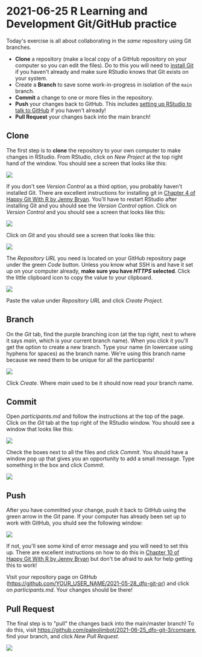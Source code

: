 
# 2021-06-25 R Learning and Development Git/GitHub practice

Today's exercise is all about collaborating in the *same* repository using Git branches.

- **Clone** a repository (make a local copy of a GitHub repository on your computer so you can edit the files). Do to this you will need to [install Git](https://happygitwithr.com/install-git.html#install-git-windows) if you haven't already and make sure RStudio knows that Git exists on your system.
- Create a **Branch** to save some work-in-progress in isolation of the `main` branch.
- **Commit** a change to one or more files in the repository.
- **Push** your changes back to GitHub. This includes [setting up RStudio to talk to GitHub](https://happygitwithr.com/credential-caching.html#how-to-get-a-pat) if you haven't already!
- **Pull Request** your changes back into the main branch!

## Clone

The first step is to **clone** the repository to your own computer to make changes in RStudio. From RStudio, click on *New Project* at the top right hand of the window. You should see a screen that looks like this:

![](screenshot/clone-rstudio.png)

If you don't see *Version Control* as a third option, you probably haven't installed Git. There are excellent instructions for installing git in [Chapter 4 of Happy Git With R by Jenny Bryan](https://happygitwithr.com/install-git.html#install-git-windows). You'll have to restart RStudio after installing Git and you should see the *Version Control* option. Click on *Version Control* and you should see a screen that looks like this:

![](screenshot/clone-rstudio-2.png)

Click on *Git* and you should see a screen that looks like this:

![](screenshot/clone-rstudio-3.png)

The *Repository URL* you need is located on your GitHub repository page under the green *Code* button. Unless you know what SSH is and have it set up on your computer already, **make sure you have *HTTPS* selected**. Click the little clipboard icon to copy the value to your clipboard.

![](screenshot/clone.png)

Paste the value under *Repository URL* and click *Create Project*.

## Branch

On the *Git* tab, find the purple branching icon (at the top right, next to where it says *main*, which is your current branch name). When you click it you'll get the option to create a new branch. Type your name (in lowercase using hyphens for spaces) as the branch name. We're using this branch name because we need them to be unique for all the participants!

![](screenshot/branch.png)

Click *Create*. Where *main* used to be it should now read your branch name.

## Commit

Open *participants.md* and follow the instructions at the top of the page. Click on the *Git* tab at the top right of the RStudio window. You should see a window that looks like this:

![](screenshot/commit.png)

Check the boxes next to all the files and click *Commit*. You should have a window pop up that gives you an opportunity to add a small message. Type something in the box and click *Commit*.

![](screenshot/commit-2.png)

## Push

After you have committed your change, push it back to GitHub using the green arrow in the *Git* pane. If your computer has already been set up to work with GitHub, you shuld see the following window:

![](screenshot/push.png)

If not, you'll see some kind of error message and you will need to set this up. There are excellent instructions on how to do this in [Chapter 10 of Happy Git With R by Jenny Bryan](https://happygitwithr.com/credential-caching.html#how-to-get-a-pat) but don't be afraid to ask for help getting this to work!

Visit your repository page on GitHub (https://github.com/YOUR_USER_NAME/2021-05-28_dfo-git-pr) and click on *participants.md*. Your changes should be there!

## Pull Request

The final step is to "pull" the changes back into the main/master branch! To do this, visit <https://github.com/paleolimbot/2021-06-25_dfo-git-3/compare>, find your branch, and click *New Pull Request*.

![](screenshot/pull-request.png)
